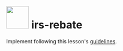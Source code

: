 # <img src="https://cloud.githubusercontent.com/assets/7833470/10423298/ea833a68-7079-11e5-84f8-0a925ab96893.png" width="60">  irs-rebate

Implement following this lesson's <a href="https://github.com/sf-wdi-24/modules/tree/master/week-03-resetful-server-express/day-04/drill/" target="_blank">guidelines</a>.
